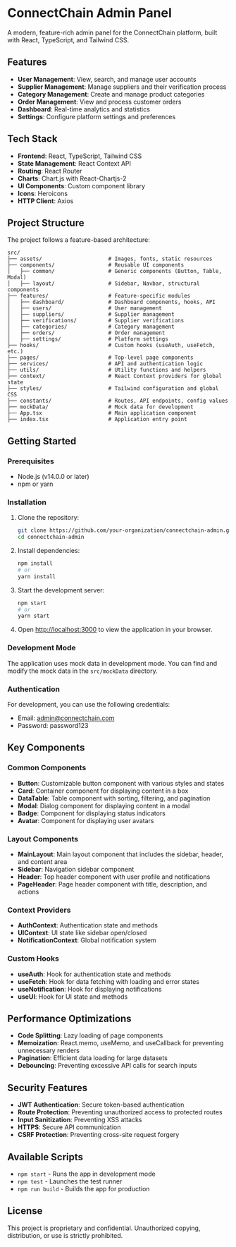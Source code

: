 # ConnectChain Admin Panel

A modern, feature-rich admin panel for the ConnectChain platform, built with React, TypeScript, and Tailwind CSS.

## Features

- **User Management**: View, search, and manage user accounts
- **Supplier Management**: Manage suppliers and their verification process
- **Category Management**: Create and manage product categories
- **Order Management**: View and process customer orders
- **Dashboard**: Real-time analytics and statistics
- **Settings**: Configure platform settings and preferences

## Tech Stack

- **Frontend**: React, TypeScript, Tailwind CSS
- **State Management**: React Context API
- **Routing**: React Router
- **Charts**: Chart.js with React-Chartjs-2
- **UI Components**: Custom component library
- **Icons**: Heroicons
- **HTTP Client**: Axios

## Project Structure

The project follows a feature-based architecture:

```
src/
├── assets/                     # Images, fonts, static resources
├── components/                 # Reusable UI components
│   ├── common/                 # Generic components (Button, Table, Modal)
│   ├── layout/                 # Sidebar, Navbar, structural components
├── features/                   # Feature-specific modules
│   ├── dashboard/              # Dashboard components, hooks, API
│   ├── users/                  # User management
│   ├── suppliers/              # Supplier management
│   ├── verifications/          # Supplier verifications
│   ├── categories/             # Category management
│   ├── orders/                 # Order management
│   ├── settings/               # Platform settings
├── hooks/                      # Custom hooks (useAuth, useFetch, etc.)
├── pages/                      # Top-level page components
├── services/                   # API and authentication logic
├── utils/                      # Utility functions and helpers
├── context/                    # React Context providers for global state
├── styles/                     # Tailwind configuration and global CSS
├── constants/                  # Routes, API endpoints, config values
├── mockData/                   # Mock data for development
├── App.tsx                     # Main application component
├── index.tsx                   # Application entry point
```

## Getting Started

### Prerequisites

- Node.js (v14.0.0 or later)
- npm or yarn

### Installation

1. Clone the repository:
   ```bash
   git clone https://github.com/your-organization/connectchain-admin.git
   cd connectchain-admin
   ```

2. Install dependencies:
   ```bash
   npm install
   # or
   yarn install
   ```

3. Start the development server:
   ```bash
   npm start
   # or
   yarn start
   ```

4. Open [http://localhost:3000](http://localhost:3000) to view the application in your browser.

### Development Mode

The application uses mock data in development mode. You can find and modify the mock data in the `src/mockData` directory.

### Authentication

For development, you can use the following credentials:
- Email: admin@connectchain.com
- Password: password123

## Key Components

### Common Components

- **Button**: Customizable button component with various styles and states
- **Card**: Container component for displaying content in a box
- **DataTable**: Table component with sorting, filtering, and pagination
- **Modal**: Dialog component for displaying content in a modal
- **Badge**: Component for displaying status indicators
- **Avatar**: Component for displaying user avatars

### Layout Components

- **MainLayout**: Main layout component that includes the sidebar, header, and content area
- **Sidebar**: Navigation sidebar component
- **Header**: Top header component with user profile and notifications
- **PageHeader**: Page header component with title, description, and actions

### Context Providers

- **AuthContext**: Authentication state and methods
- **UIContext**: UI state like sidebar open/closed
- **NotificationContext**: Global notification system

### Custom Hooks

- **useAuth**: Hook for authentication state and methods
- **useFetch**: Hook for data fetching with loading and error states
- **useNotification**: Hook for displaying notifications
- **useUI**: Hook for UI state and methods

## Performance Optimizations

- **Code Splitting**: Lazy loading of page components
- **Memoization**: React.memo, useMemo, and useCallback for preventing unnecessary renders
- **Pagination**: Efficient data loading for large datasets
- **Debouncing**: Preventing excessive API calls for search inputs

## Security Features

- **JWT Authentication**: Secure token-based authentication
- **Route Protection**: Preventing unauthorized access to protected routes
- **Input Sanitization**: Preventing XSS attacks
- **HTTPS**: Secure API communication
- **CSRF Protection**: Preventing cross-site request forgery

## Available Scripts

- `npm start` - Runs the app in development mode
- `npm test` - Launches the test runner
- `npm run build` - Builds the app for production

## License

This project is proprietary and confidential. Unauthorized copying, distribution, or use is strictly prohibited.